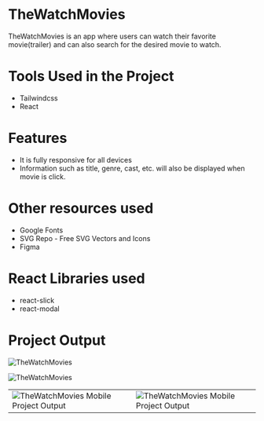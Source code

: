 # TheWatchMovies
TheWatchMovies is an app where users can watch their favorite movie(trailer) and can also search for the desired movie to watch.

# Tools Used in the Project
* Tailwindcss
* React

# Features
* It is fully responsive for all devices
* Information such as  title, genre, cast, etc. will also be displayed when movie is click.

# Other resources used
*  Google Fonts
*  SVG Repo - Free SVG Vectors and Icons
*  Figma

# React Libraries used
* react-slick
* react-modal


# Project Output
![TheWatchMovies](https://github.com/jcrunatay/movie_app/blob/main/public/image/movie_app_img1.png "TheWatchMovies Project Output")

![TheWatchMovies](https://github.com/jcrunatay/movie_app/blob/main/public/image/movie_app_img2.png "TheWatchMovies Project Output")


<table>
  <tr>
    <td><img src="https://github.com/jcrunatay/movie_app/blob/main/public/image/movie_app_mobie_img1.png)https://github.com/jcrunatay/movie_app/blob/main/public/image/movie_app_mobie_img1.png" alt="TheWatchMovies Mobile Project Output"></td>
    <td><img src="https://github.com/jcrunatay/movie_app/blob/main/public/image/movie_app_mobie_img2.png)https://github.com/jcrunatay/movie_app/blob/main/public/image/movie_app_mobie_img2.png" alt="TheWatchMovies Mobile Project Output"></td>
  </tr>
</table>
